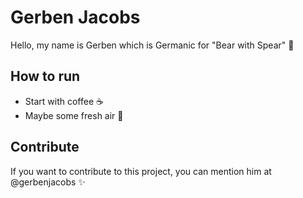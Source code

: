 # Gerben Jacobs

Hello, my name is Gerben which is Germanic for "Bear with Spear" 🐻

## How to run

- Start with coffee ☕
- Maybe some fresh air 🗻

## Contribute

If you want to contribute to this project, you can mention him at @gerbenjacobs ✨
